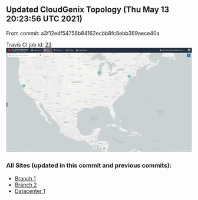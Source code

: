 ## Updated CloudGenix Topology (Thu May 13 20:23:56 UTC 2021)

From commit: a3f12edf54756b84162ecbb8fc8ebb369aece40a 

Travis CI job id: [23](https://travis-ci.com/CloudGenix/network-as-code/builds/205481822)
<img alt="Map Image" src="map.png?raw=1" width="1110">

### All Sites (updated in this commit and previous commits):

<ul>
<li><A href="Branch 1/README.md">Branch 1</A>
<li><A href="Branch 2/README.md">Branch 2</A>
<li><A href="Datacenter 1/README.md">Datacenter 1</A>

